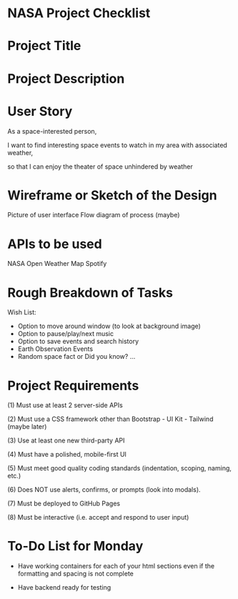 
# NASA Project Checklist

# Project Title



# Project Description



# User Story

As a space-interested person,

I want to find interesting space events to watch in my area with associated weather,

so that I can enjoy the theater of space unhindered by weather

# Wireframe or Sketch of the Design

Picture of user interface
Flow diagram of process (maybe)

# APIs to be used
NASA
Open Weather Map
Spotify

# Rough Breakdown of Tasks

Wish List:
- Option to move around window (to look at background image)
- Option to pause/play/next music
- Option to save events and search history
- Earth Observation Events
- Random space fact or Did you know? ...



# Project Requirements

(1) Must use at least 2 server-side APIs


(2) Must use a CSS framework other than Bootstrap
    - UI Kit
    - Tailwind (maybe later)

(3) Use at least one new third-party API

(4) Must have a polished, mobile-first UI

(5) Must meet good quality coding standards (indentation, scoping, naming, etc.)

(6) Does NOT use alerts, confirms, or prompts (look into modals).

(7) Must be deployed to GitHub Pages

(8) Must be interactive (i.e. accept and respond to user input)

# To-Do List for Monday

- Have working containers for each of your html sections even if the formatting and spacing is not complete

- Have backend ready for testing
